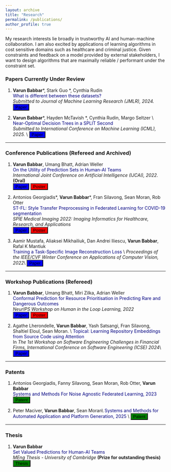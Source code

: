 ```yaml
---
layout: archive
title: "Research"
permalink: /publications/
author_profile: true
---
```


My research interests lie broadly in trustworthy AI and human-machine collaboration. I am also excited by applications of learning algorithms in cost sensitive domains such as healthcare and criminal justice. Given constraints and feedback on a model provided by external stakeholders, I want to design algorithms that are maximally reliable / performant under the constraint set.

### Papers Currently Under Review

1. **Varun Babbar**\*, Stark Guo \*, Cynthia Rudin  
   <span style="color:navy">What is different between these datasets?</span>  
   _Submitted to Journal of Machine Learning Research (JMLR), 2024._  
   [<button type="button" class="btn btn-info" style="background-color:blue">Paper</button>](https://arxiv.org/pdf/2403.05652.pdf)

2. **Varun Babbar**\*, Hayden McTavish \*, Cynthia Rudin, Margo Seltzer \\
   <span style="color:navy">Near-Optimal Decision Trees in a SPLIT Second</span>  
   _Submitted to International Conference on Machine Learning (ICML), 2025._ \\
   [<button type="button" class="btn btn-info" style="background-color:blue">Paper</button>](https://arxiv.org/abs/2502.15988)

---

### Conference Publications (Refereed and Archived)

1. **Varun Babbar**, Umang Bhatt, Adrian Weller  
   <span style="color:navy">On the Utility of Prediction Sets in Human-AI Teams</span>  
   _International Joint Conference on Artificial Intelligence (IJCAI), 2022._ **(Oral)**  
   [<button type="button" class="btn btn-info" style="background-color:blue">Paper</button>](https://arxiv.org/abs/2205.01411)
   [<button type="button" class="btn btn-info" style="background-color:red">Poster</button>](/files/On_the_Utility_of_Prediction_Sets_in_Human_AI_Teams_Poster.pdf)

2. Antonios Georgiadis\*, **Varun Babbar**\*, Fran Silavong, Sean Moran, Rob Otter  
   <span style="color:navy">ST-FL: Style Transfer Preprocessing in Federated Learning for COVID-19 segmentation </span>  
   _SPIE Medical Imaging 2022: Imaging Informatics for Healthcare, Research, and Applications_  
   [<button type="button" class="btn btn-info" style="background-color:blue">Paper</button>](https://www.spiedigitallibrary.org/conference-proceedings-of-spie/12037/1203704/ST-FL--style-transfer-preprocessing-in-federated-learning-for/10.1117/12.2611096.short?SSO=1)
   [<button type="button" class="btn btn-info" style="background-color:red">Poster</button>](/files/Style_Transfer_Preprocessing_in_Federated_Learning___Poster.pdf)

3. Aamir Mustafa, Aliaksei Mikhailiuk, Dan Andrei Iliescu, **Varun Babbar**, Rafal K Mantiuk  
   <span style="color:navy">Training a Task-Specific Image Reconstruction Loss</span> \\
   _Proceedings of the IEEE/CVF Winter Conference on Applications of Computer Vision, 2022_\\
   [<button type="button" class="btn btn-info" style="background-color:blue">Paper</button>](https://openaccess.thecvf.com/content/WACV2022/papers/Mustafa_Training_a_Task-Specific_Image_Reconstruction_Loss_WACV_2022_paper.pdf)

---

### Workshop Publications (Refereed)

1. **Varun Babbar**, Umang Bhatt, Miri Zilka, Adrian Weller  
   <span style="color:navy">Conformal Prediction for Resource Prioritisation in Predicting Rare and Dangerous Outcomes</span>  
   _NeurIPS Workshop on Human in the Loop Learning, 2022_  
   [<button type="button" class="btn btn-info" style="background-color:blue">Paper</button>](/files/NIPS_2022_HILL_Workshop__CP_Dangerous_Individual_Flagging.pdf)
   [<button type="button" class="btn btn-info" style="background-color:red">Poster</button>](https://neurips.cc/media/PosterPDFs/NeurIPS%202022/64431.png?t=1669665249.8476038)

2. Agathe Lherondelle, **Varun Babbar**, Yash Satsangi, Fran Silavong, Shaltiel Eloul, Sean Moran. \\
   <span style="color:navy">Topical: Learning Repository Embeddings from Source Code using Attention</span>  
   In _The 1st Workshop on Software Engineering Challenges in Financial Firms, International Conference on Software Engineering (ICSE) 2024_\\
   [<button type="button" class="btn btn-info" style="background-color:blue">Paper</button>](https://arxiv.org/pdf/2208.09495.pdf)

---

### Patents

1. Antonios Georgiadis, Fanny Silavong, Sean Moran, Rob Otter, **Varun Babbar**  
   <span style="color:navy">Systems and Methods For Noise Agnostic Federated Learning, 2023</span>  
   [<button type="button" class="btn btn-info" style="background-color:green">Patent</button>](https://www.freepatentsonline.com/y2023/0058972.html)

2. Peter Maciver, **Varun Babbar**, Sean Moran\\
<span style="color:navy">Systems and Methods for Automated Application and Platform Generation, 2025</span> \\
   [<button type="button" class="btn btn-info" style="background-color:green">Patent</button>](https://www.freepatentsonline.com/y2025/0005530.html)

---

### Thesis

1. **Varun Babbar**  
   <span style="color:navy">Set Valued Predictions for Human-AI Teams</span>  
   _MEng Thesis - University of Cambridge_ **(Prize for outstanding thesis)**  
   [<button type="button" class="btn btn-info" style="background-color:green">Thesis</button>](/files/Varun_Babbar_MEng_Thesis.pdf)
